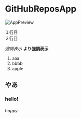 # GitHubReposApp

![AppPreview](https://user-images.githubusercontent.com/52379412/108257654-76ff1000-71a2-11eb-8cbe-d3903d79adbb.gif)

１行目  
２行目

*強調表示*
**より強調表示**

1. aaa
2. bbbb
3. apple

## やあ
### hello!

###### happy


